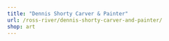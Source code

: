 ```yaml
---
title: "Dennis Shorty Carver & Painter"
url: /ross-river/dennis-shorty-carver-and-painter/
shop: art
---
```

